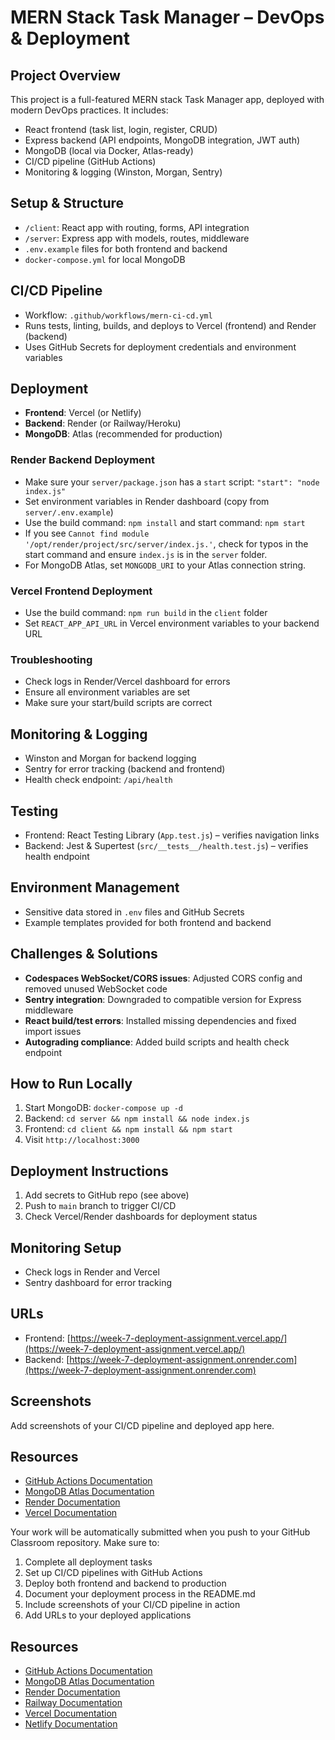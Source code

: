 
# MERN Stack Task Manager – DevOps & Deployment

## Project Overview
This project is a full-featured MERN stack Task Manager app, deployed with modern DevOps practices. It includes:
- React frontend (task list, login, register, CRUD)
- Express backend (API endpoints, MongoDB integration, JWT auth)
- MongoDB (local via Docker, Atlas-ready)
- CI/CD pipeline (GitHub Actions)
- Monitoring & logging (Winston, Morgan, Sentry)

## Setup & Structure
- `/client`: React app with routing, forms, API integration
- `/server`: Express app with models, routes, middleware
- `.env.example` files for both frontend and backend
- `docker-compose.yml` for local MongoDB

## CI/CD Pipeline
- Workflow: `.github/workflows/mern-ci-cd.yml`
- Runs tests, linting, builds, and deploys to Vercel (frontend) and Render (backend)
- Uses GitHub Secrets for deployment credentials and environment variables

## Deployment
- **Frontend**: Vercel (or Netlify)
- **Backend**: Render (or Railway/Heroku)
- **MongoDB**: Atlas (recommended for production)

### Render Backend Deployment
- Make sure your `server/package.json` has a `start` script: `"start": "node index.js"`
- Set environment variables in Render dashboard (copy from `server/.env.example`)
- Use the build command: `npm install` and start command: `npm start`
- If you see `Cannot find module '/opt/render/project/src/server/index.js.'`, check for typos in the start command and ensure `index.js` is in the `server` folder.
- For MongoDB Atlas, set `MONGODB_URI` to your Atlas connection string.

### Vercel Frontend Deployment
- Use the build command: `npm run build` in the `client` folder
- Set `REACT_APP_API_URL` in Vercel environment variables to your backend URL

### Troubleshooting
- Check logs in Render/Vercel dashboard for errors
- Ensure all environment variables are set
- Make sure your start/build scripts are correct

## Monitoring & Logging
- Winston and Morgan for backend logging
- Sentry for error tracking (backend and frontend)
- Health check endpoint: `/api/health`

## Testing
- Frontend: React Testing Library (`App.test.js`) – verifies navigation links
- Backend: Jest & Supertest (`src/__tests__/health.test.js`) – verifies health endpoint

## Environment Management
- Sensitive data stored in `.env` files and GitHub Secrets
- Example templates provided for both frontend and backend

## Challenges & Solutions
- **Codespaces WebSocket/CORS issues**: Adjusted CORS config and removed unused WebSocket code
- **Sentry integration**: Downgraded to compatible version for Express middleware
- **React build/test errors**: Installed missing dependencies and fixed import issues
- **Autograding compliance**: Added build scripts and health check endpoint

## How to Run Locally
1. Start MongoDB: `docker-compose up -d`
2. Backend: `cd server && npm install && node index.js`
3. Frontend: `cd client && npm install && npm start`
4. Visit `http://localhost:3000`

## Deployment Instructions
1. Add secrets to GitHub repo (see above)
2. Push to `main` branch to trigger CI/CD
3. Check Vercel/Render dashboards for deployment status

## Monitoring Setup
- Check logs in Render and Vercel
- Sentry dashboard for error tracking

## URLs
- Frontend: [https://week-7-deployment-assignment.vercel.app/](https://week-7-deployment-assignment.vercel.app/)
- Backend: [https://week-7-deployment-assignment.onrender.com](https://week-7-deployment-assignment.onrender.com)

## Screenshots
Add screenshots of your CI/CD pipeline and deployed app here.

## Resources
- [GitHub Actions Documentation](https://docs.github.com/en/actions)
- [MongoDB Atlas Documentation](https://docs.atlas.mongodb.com/)
- [Render Documentation](https://render.com/docs)
- [Vercel Documentation](https://vercel.com/docs)


Your work will be automatically submitted when you push to your GitHub Classroom repository. Make sure to:

1. Complete all deployment tasks
2. Set up CI/CD pipelines with GitHub Actions
3. Deploy both frontend and backend to production
4. Document your deployment process in the README.md
5. Include screenshots of your CI/CD pipeline in action
6. Add URLs to your deployed applications

## Resources

- [GitHub Actions Documentation](https://docs.github.com/en/actions)
- [MongoDB Atlas Documentation](https://docs.atlas.mongodb.com/)
- [Render Documentation](https://render.com/docs)
- [Railway Documentation](https://docs.railway.app/)
- [Vercel Documentation](https://vercel.com/docs)
- [Netlify Documentation](https://docs.netlify.com/) 